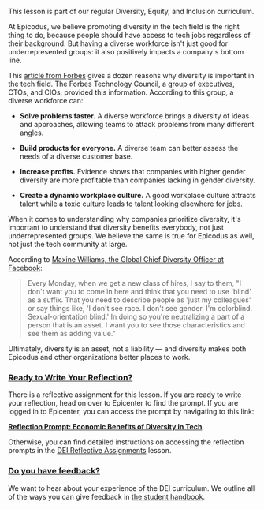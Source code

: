 This lesson is part of our regular Diversity, Equity, and Inclusion curriculum.

At Epicodus, we believe promoting diversity in the tech field is the right thing to do, because people should have access to tech jobs regardless of their background. But having a diverse workforce isn't just good for underrepresented groups: it also positively impacts a company's bottom line. 

This [article from Forbes](https://www.forbes.com/sites/forbestechcouncil/2018/07/12/12-ways-diversity-makes-a-difference-in-tech/#67bf08812bc6) gives a dozen reasons why diversity is important in the tech field. The Forbes Technology Council, a group of executives, CTOs, and CIOs, provided this information. According to this group, a diverse workforce can:

* **Solve problems faster.** A diverse workforce brings a diversity of ideas and approaches, allowing teams to attack problems from many different angles.

* **Build products for everyone.** A diverse team can better assess the needs of a diverse customer base.

* **Increase profits.** Evidence shows that companies with higher gender diversity are more profitable than companies lacking in gender diversity.

* **Create a dynamic workplace culture.** A good workplace culture attracts talent while a toxic culture leads to talent looking elsewhere for jobs.

When it comes to understanding why companies prioritize diversity, it's important to understand that diversity benefits everybody, not just underrepresented groups. We believe the same is true for Epicodus as well, not just the tech community at large.

According to [Maxine Williams, the Global Chief Diversity Officer at Facebook](https://www.businessinsider.com/facebooks-2016-strategy-for-improving-diversity-2016-1):

> Every Monday, when we get a new class of hires, I say to them, "I don't want you to come in here and think that you need to use 'blind' as a suffix. That you need to describe people as 'just my colleagues' or say things like, 'I don't see race. I don't see gender. I'm colorblind. Sexual-orientation blind.' In doing so you're neutralizing a part of a person that is an asset. I want you to see those characteristics and see them as adding value."

Ultimately, diversity is an asset, not a liability — and diversity makes both Epicodus and other organizations better places to work.

### [Ready to Write Your Reflection?](#ready-to-write-your-reflection)

There is a reflective assignment for this lesson. If you are ready to write your reflection, head on over to Epicenter to find the prompt. If you are logged in to Epicenter, you can access the prompt by navigating to this link:

**<span class="glyphicon glyphicon-link"></span> [Reflection Prompt: Economic Benefits of Diversity in Tech](https://epicenter.epicodus.com/journals?title=Economic+Benefits+of+Diversity+in+Tech)** 

Otherwise, you can find detailed instructions on accessing the reflection prompts in the [DEI Reflective Assignments](https://www.learnhowtoprogram.com/introduction-to-programming/getting-started-at-epicodus/dei-reflective-assignments#finding-the-reflection-prompts) lesson.

### [Do you have feedback?](#do-you-have-feedback)

We want to hear about your experience of the DEI curriculum. We outline all of the ways you can give feedback in [the student handbook](https://www.learnhowtoprogram.com/introduction-to-programming/getting-started-at-epicodus/student-handbook#giving-feedback).